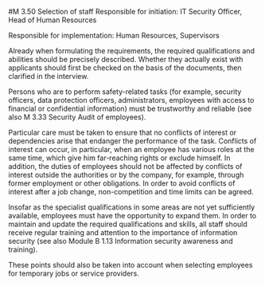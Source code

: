 #M 3.50 Selection of staff
Responsible for initiation: IT Security Officer, Head of Human Resources

Responsible for implementation: Human Resources, Supervisors

Already when formulating the requirements, the required qualifications and abilities should be precisely described. Whether they actually exist with applicants should first be checked on the basis of the documents, then clarified in the interview.

Persons who are to perform safety-related tasks (for example, security officers, data protection officers, administrators, employees with access to financial or confidential information) must be trustworthy and reliable (see also M 3.33 Security Audit of employees).

Particular care must be taken to ensure that no conflicts of interest or dependencies arise that endanger the performance of the task. Conflicts of interest can occur, in particular, when an employee has various roles at the same time, which give him far-reaching rights or exclude himself. In addition, the duties of employees should not be affected by conflicts of interest outside the authorities or by the company, for example, through former employment or other obligations. In order to avoid conflicts of interest after a job change, non-competition and time limits can be agreed.

Insofar as the specialist qualifications in some areas are not yet sufficiently available, employees must have the opportunity to expand them. In order to maintain and update the required qualifications and skills, all staff should receive regular training and attention to the importance of information security (see also Module B 1.13 Information security awareness and training).

These points should also be taken into account when selecting employees for temporary jobs or service providers.




